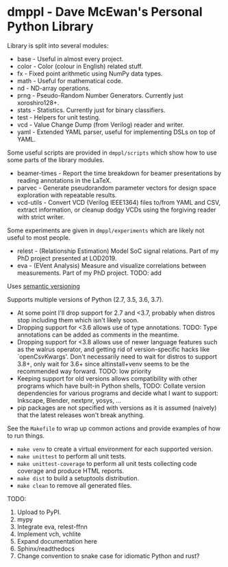 
dmppl - Dave McEwan's Personal Python Library
=============================================

Library is split into several modules:

  - base - Useful in almost every project.
  - color - Color (colour in English) related stuff.
  - fx - Fixed point arithmetic using NumPy data types.
  - math - Useful for mathematical code.
  - nd - ND-array operations.
  - prng - Pseudo-Random Number Generators. Currently just xoroshiro128+.
  - stats - Statistics. Currently just for binary classifiers.
  - test - Helpers for unit testing.
  - vcd - Value Change Dump (from Verilog) reader and writer.
  - yaml - Extended YAML parser, useful for implementing DSLs on top of YAML.

Some useful scripts are provided in `dmppl/scripts` which show how to use some
parts of the library modules.

  - beamer-times - Report the time breakdown for beamer presentations by reading
    annotations in the LaTeX.
  - parvec - Generate pseudorandom parameter vectors for design space
    exploration with repeatable results.
  - vcd-utils - Convert VCD (Verilog IEEE1364) files to/from YAML and CSV,
    extract information, or cleanup dodgy VCDs using the forgiving reader
    with strict writer.

Some experiments are given in `dmppl/experiments` which are likely not useful
to most people.

  - relest - (Relationship Estimation) Model SoC signal relations.
    Part of my PhD project presented at LOD2019.
  - eva - (EVent Analysis) Measure and visualize correlations between
    measurements.
    Part of my PhD project.
    TODO: add

Uses [semantic versioning](https://semver.org/spec/v2.0.0.html)

Supports multiple versions of Python (2.7, 3.5, 3.6, 3.7).

  - At some point I'll drop support for 2.7 and <3.7, probably when distros stop
    including them which isn't likely soon.
  - Dropping support for <3.6 allows use of type annotations.
    TODO: Type annotations can be added as comments in the meantime.
  - Dropping support for <3.8 allows use of newer language features such as the
    walrus operator, and getting rid of version-specific hacks like
    `openCsvKwargs'.
    Don't necessarily need to wait for distros to support 3.8+, only wait for
    3.6+ since altinstall+venv seems to be the recommended way forward.
    TODO: low priority
  - Keeping support for old versions allows compatibility with other programs
    which have built-in Python shells,
    TODO: Collate version dependencies for various programs and decide what I
    want to support: Inkscape, Blender, nextpnr, yosys, ...
  - pip packages are not specified with versions as it is assumed (naively) that
    the latest releases won't break anything.

See the `Makefile` to wrap up common actions and provide examples of how to run
things.

  - `make venv` to create a virtual environment for each supported version.
  - `make unittest` to perform all unit tests.
  - `make unittest-coverage` to perform all unit tests collecting code coverage
    and produce HTML reports.
  - `make dist` to build a setuptools distribution.
  - `make clean` to remove all generated files.

TODO:

  1. Upload to PyPI.
  2. mypy
  3. Integrate eva, relest-ffnn
  4. Implement vch, vchlite
  5. Expand documentation here
  6. Sphinx/readthedocs
  7. Change convention to snake case for idiomatic Python and rust?
